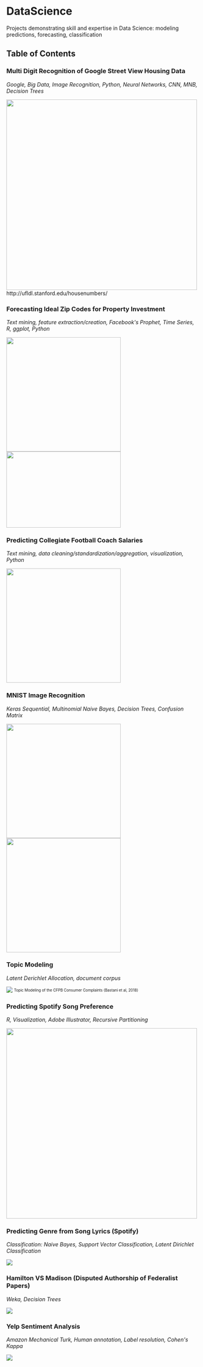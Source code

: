 # DataScience
Projects demonstrating skill and expertise in Data Science:  modeling predictions, forecasting, classification 



## Table of Contents


### Multi Digit Recognition of Google Street View Housing Data 
*Google, Big Data, Image Recognition, Python, Neural Networks, CNN, MNB, Decision Trees*

<img src = "https://github.com/anilatif/DataScience/blob/master/images/SVHN/examples_new.png" width=500>
http://ufldl.stanford.edu/housenumbers/
  
 

### Forecasting Ideal Zip Codes for Property Investment
*Text mining, feature extraction/creation, Facebook's Prophet, Time Series, R, ggplot, Python*

<img src = "images/real_estate_investment/housing_market.png" width=300> <img src = "images/real_estate_investment/real_estate_results.png" width=300 height=200>



### Predicting Collegiate Football Coach Salaries
*Text mining, data cleaning/standardization/aggregation, visualization, Python*

<img src="images/football_salaries/coaches_intro.png" width=300>


### MNIST Image Recognition
*Keras Sequential, Multinomial Naive Bayes, Decision Trees, Confusion Matrix*

<img src="images/mnist_fashion/mnist confusion.png" width=300> <img src="images/mnist_fashion/mnist test.png" width=300>

### Topic Modeling 
*Latent Derichlet Allocation, document corpus*

<img src="images/lda/lda.png"> <sup><sub>Topic Modeling of the CFPB Consumer Complaints (Bastani et al, 2018)<sub><sup>


### Predicting Spotify Song Preference 
*R, Visualization, Adobe Illustrator, Recursive Partitioning*

<img src = "images/Spotify_song_pref/spotify_rec_part.png" width=500>


### Predicting Genre from Song Lyrics (Spotify) 
*Classification: Naive Bayes, Support Vector Classification, Latent Dirichlet Classification*

<img src="images/spotify_annot/spotify_annot.png">


### Hamilton VS Madison (Disputed Authorship of Federalist Papers) 
*Weka, Decision Trees*

<img src= "images/weka/weka.png">


### Yelp Sentiment Analysis
*Amazon Mechanical Turk, Human annotation, Label resolution, Cohen's Kappa*

<img src= "images/yelp_sent/yelp_sent.png">
